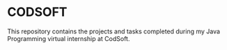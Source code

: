 # CODSOFT
This repository contains the projects and tasks completed during my Java Programming virtual internship at CodSoft.
